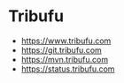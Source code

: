 # Tribufu

- https://www.tribufu.com
- https://git.tribufu.com
- https://mvn.tribufu.com
- https://status.tribufu.com
